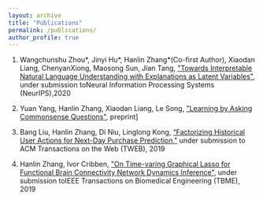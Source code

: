 ```yaml
---
layout: archive
title: "Publications"
permalink: /publications/
author_profile: true
---
```

1. Wangchunshu Zhou*, Jinyi Hu*, Hanlin Zhang*(Co-first Author), Xiaodan Liang, ChenyanXiong, Maosong Sun, Jian Tang, ["Towards Interpretable Natural Language Understanding with Explanations as Latent Variables"](../files/NeurIPS2020.pdf), under submission toNeural Information Processing Systems (NeurIPS),2020

2. Yuan Yang, Hanlin Zhang, Xiaodan Liang, Le Song, ["Learning by Asking Commonsense Questions"](../files/logic.pdf), preprint]
  
3. Bang Liu, Hanlin Zhang, Di Niu, Linglong Kong, [“Factorizing Historical User Actions for Next-Day Purchase Prediction,"](../files/TWEB.pdf) under submission to ACM Transactions on the Web (TWEB), 2019

4. Hanlin Zhang, Ivor Cribben, ["On Time-varing Graphical Lasso for Functional Brain Connectivity Network Dynamics Inference"](../files/fMRI.pdf), under submission toIEEE Transactions on Biomedical Engineering (TBME), 2019